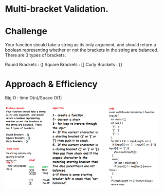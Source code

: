 # Multi-bracket Validation.


# Challenge 

Your function should take a string as its only argument, and should return a boolean representing whether or not the brackets in the string are balanced. There are 3 types of brackets:

Round Brackets : ()
Square Brackets : []
Curly Brackets : {}

# Approach & Efficiency

Big O : time O(n)/Space O(1)

![multi](../../images/editmultibracket.png)
